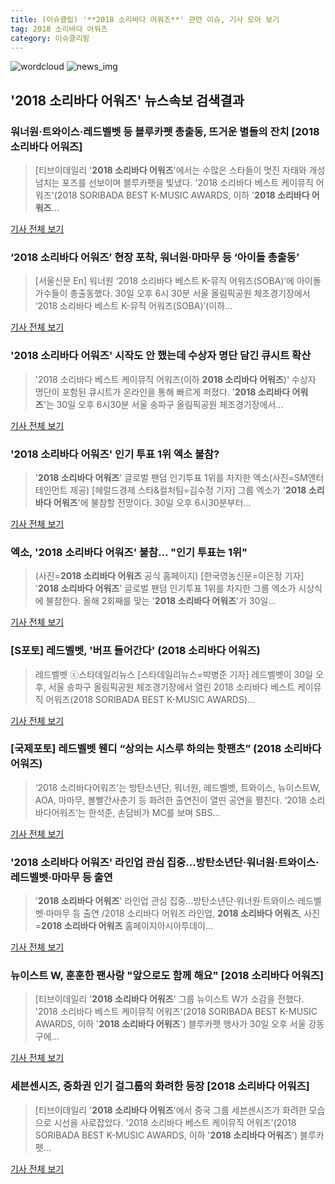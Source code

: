 ```yaml
---
title: (이슈클립) '**2018 소리바다 어워즈**' 관련 이슈, 기사 모아 보기
tag: 2018 소리바다 어워즈
category: 이슈클리핑
---
```

![wordcloud](https://s3.ap-northeast-2.amazonaws.com/lyrics101-wordcloud/2018-08-30-1535621242.png)
![news_img](https://user-images.githubusercontent.com/42597476/44507050-1206f400-a6e4-11e8-8d98-7ffbfebb353f.png)
## **'**2018 소리바다 어워즈**'** 뉴스속보 검색결과
### 워너원·트와이스·레드벨벳 등 블루카펫 총출동, 뜨거운 별들의 잔치 [**2018 소리바다 어워즈**]

>[티브이데일리 '**2018 소리바다 어워즈**'에서는 수많은 스타들이 멋진 자태와 개성 넘치는 포즈를 선보이며 블루카펫을 빛냈다. '2018 소리바다 베스트 케이뮤직 어워즈'(2018 SORIBADA BEST K-MUSIC AWARDS, 이하 '**2018 소리바다 어워즈**...

<a href="http://tvdaily.asiae.co.kr/read.php3?aid=15356196361389912010" target="_blank">기사 전체 보기</a>

### ‘**2018 소리바다 어워즈**’ 현장 포착, 워너원·마마무 등 ‘아이돌 총출동’

>[서울신문 En] 워너원 ‘2018 소리바다 베스트 K-뮤직 어워즈(SOBA)’에 아이돌 가수들이 총출동했다. 30일 오후 6시 30분 서울 올림픽공원 체조경기장에서 ‘2018 소리바다 베스트 K-뮤직 어워즈(SOBA)’(이하...

<a href="http://www.seoul.co.kr/news/newsView.php?id=20180830500108&wlog_tag3=naver" target="_blank">기사 전체 보기</a>

### '**2018 소리바다 어워즈**' 시작도 안 했는데 수상자 명단 담긴 큐시트 확산

>'2018 소리바다 베스트 케이뮤직 어워즈(이하 **2018 소리바다 어워즈**)' 수상자 명단이 포함된 큐시트가 온라인을 통해 빠르게 퍼졌다. '**2018 소리바다 어워즈**'는 30일 오후 6시30분 서울 송파구 올림픽공원 체조경기장에서...

<a href="http://www.segye.com/content/html/2018/08/30/20180830005660.html?OutUrl=naver" target="_blank">기사 전체 보기</a>

### '**2018 소리바다 어워즈**' 인기 투표 1위 엑소 불참?

>'**2018 소리바다 어워즈**' 글로벌 팬덤 인기투표 1위를 차지한 엑소(사진=SM엔터테인먼트 제공) [헤럴드경제 스타&컬처팀=김수정 기자] 그룹 엑소가 '**2018 소리바다 어워즈**'에 불참할 전망이다. 30일 오후 6시30분부터...

<a href="http://biz.heraldcorp.com/culture/view.php?ud=201808301804204379391_1" target="_blank">기사 전체 보기</a>

### 엑소, '**2018 소리바다 어워즈**' 불참… "인기 투표는 1위"

>(사진=**2018 소리바다 어워즈** 공식 홈페이지) [한국영농신문=이은정 기자] '**2018 소리바다 어워즈**' 글로벌 팬덤 인기투표 1위를 차지한 그룹 엑소가 시상식에 불참한다. 올해 2회째를 맞는 '**2018 소리바다 어워즈**'가 30일...

<a href="http://www.youngnong.co.kr/news/articleView.html?idxno=15188" target="_blank">기사 전체 보기</a>

### [S포토] 레드벨벳, '버프 들어간다' (**2018 소리바다 어워즈**)

>레드벨벳 ⓒ스타데일리뉴스 [스타데일리뉴스=박병준 기자] 레드벨벳이 30일 오후, 서울 송파구 올림픽공원 체조경기장에서 열린 2018 소리바다 베스트 케이뮤직 어워즈(2018 SORIBADA BEST K-MUSIC AWARDS)...

<a href="http://www.stardailynews.co.kr/news/articleView.html?idxno=213749" target="_blank">기사 전체 보기</a>

### [국제포토] 레드벨벳 웬디 “상의는 시스루 하의는 핫팬츠” (**2018 소리바다 어워즈**)

>‘2018 소리바다어워즈’는 방탄소년단, 워너원, 레드벨벳, 트와이스, 뉴이스트W, AOA, 마마무, 볼빨간사춘기 등 화려한 출연진이 열띤 공연을 펼친다. ‘2018 소리바다어워즈’는 한석준, 손담비가 MC를 보며 SBS...

<a href="http://www.kookje.co.kr/news2011/asp/newsbody.asp?code=0500&key=20180830.99099014427" target="_blank">기사 전체 보기</a>

### '**2018 소리바다 어워즈**' 라인업 관심 집중…방탄소년단·워너원·트와이스·레드벨벳·마마무 등 출연

>'**2018 소리바다 어워즈**' 라인업 관심 집중…방탄소년단·워너원·트와이스·레드벨벳·마마무 등 출연 /2018 소리바다 어워즈 라인업, **2018 소리바다 어워즈**, 사진=**2018 소리바다 어워즈** 홈페이지아시아투데이...

<a href="http://www.asiatoday.co.kr/view.php?key=20180830001801314" target="_blank">기사 전체 보기</a>

### 뉴이스트 W, 훈훈한 팬사랑 "앞으로도 함께 해요" [**2018 소리바다 어워즈**]

>[티브이데일리 '**2018 소리바다 어워즈**' 그룹 뉴이스트 W가 소감을 전했다. '2018 소리바다 베스트 케이뮤직 어워즈'(2018 SORIBADA BEST K-MUSIC AWARDS, 이하 '**2018 소리바다 어워즈**') 블루카펫 행사가 30일 오후 서울 강동구에...

<a href="http://tvdaily.asiae.co.kr/read.php3?aid=15356187741389906010" target="_blank">기사 전체 보기</a>

### 세븐센시즈, 중화권 인기 걸그룹의 화려한 등장 [**2018 소리바다 어워즈**]

>[티브이데일리 '**2018 소리바다 어워즈**'에서 중국 그룹 세븐센시즈가 화려한 모습으로 시선을 사로잡았다. '2018 소리바다 베스트 케이뮤직 어워즈'(2018 SORIBADA BEST K-MUSIC AWARDS, 이하 '**2018 소리바다 어워즈**') 블루카펫...

<a href="http://tvdaily.asiae.co.kr/read.php3?aid=15356192031389909010" target="_blank">기사 전체 보기</a>


